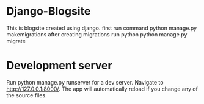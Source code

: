 # Django-Blogsite
This is blogsite created using django.
first run command python manage.py makemigrations
after creating migrations run python python manage.py migrate

# Development server
Run python manage.py runserver for a dev server. Navigate to http://127.0.0.1:8000/. The app will automatically reload if you change any of the source files.

